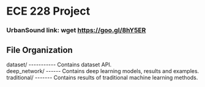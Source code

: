 # ECE 228 Project

### UrbanSound link: wget https://goo.gl/8hY5ER


## File Organization
dataset/ ----------- Contains dataset API.<br>
deep_network/ ------ Contains deep learning models, results and examples.<br>
traditional/ ------- Contains results of traditional machine learning methods.<br>


